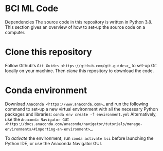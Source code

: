 # BCI ML Code

Dependencies
The source code in this repository is written in Python 3.8. This section gives an overview of how to set-up the source code on a computer.

# Clone this repository
Follow Github's `Git Guides <https://github.com/git-guides>`_ to set-up Git locally on your machine. Then *clone* this repository to download the code.

# Conda environment
Download `Anaconda <https://www.anaconda.com>`_ and run the following command to set-up a new virtual environment with all the necessary Python packages and libraries: 
``conda env create -f environment.yml``
Alternatively, use the `Anaconda Navigator GUI <https://docs.anaconda.com/anaconda/navigator/tutorials/manage-environments/#importing-an-environment>`_.

To *activate* the environment, run ``conda activate bci`` before launching the Python IDE, or use the Anaconda Navigator GUI.
